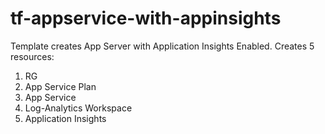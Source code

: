 # tf-appservice-with-appinsights


Template creates App Server with Application Insights Enabled.
Creates 5 resources:
1. RG
2. App Service Plan
3. App Service
4. Log-Analytics Workspace
5. Application Insights
